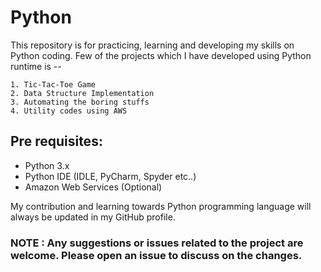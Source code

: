 # Python

This repository is for practicing, learning and developing my skills on Python coding. Few of the projects which I have developed using Python runtime is --

```
1. Tic-Tac-Toe Game
2. Data Structure Implementation
3. Automating the boring stuffs
4. Utility codes using AWS
```

## Pre requisites:

* Python 3.x
* Python IDE (IDLE, PyCharm, Spyder etc..)
* Amazon Web Services (Optional)

My contribution and learning towards Python programming language will always be updated in my GitHub profile.

### NOTE : Any suggestions or issues related to the project are welcome. Please open an issue to discuss on the changes.
